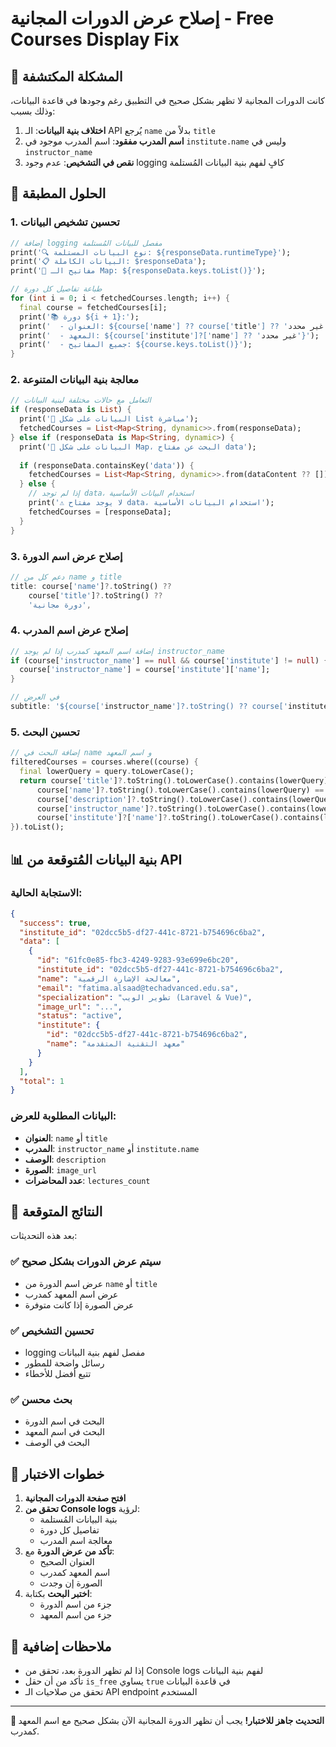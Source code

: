 # إصلاح عرض الدورات المجانية - Free Courses Display Fix

## 🚨 المشكلة المكتشفة
كانت الدورات المجانية لا تظهر بشكل صحيح في التطبيق رغم وجودها في قاعدة البيانات، وذلك بسبب:

1. **اختلاف بنية البيانات**: الـ API يُرجع `name` بدلاً من `title`
2. **اسم المدرب مفقود**: اسم المدرب موجود في `institute.name` وليس في `instructor_name`
3. **نقص في التشخيص**: عدم وجود logging كافٍ لفهم بنية البيانات المُستلمة

## 🔧 الحلول المطبقة

### 1. **تحسين تشخيص البيانات**
```dart
// إضافة logging مفصل للبيانات المُستلمة
print('🔍 نوع البيانات المستلمة: ${responseData.runtimeType}');
print('📋 البيانات الكاملة: $responseData');
print('🔑 مفاتيح الـ Map: ${responseData.keys.toList()}');

// طباعة تفاصيل كل دورة
for (int i = 0; i < fetchedCourses.length; i++) {
  final course = fetchedCourses[i];
  print('📚 دورة ${i + 1}:');
  print('  - العنوان: ${course['name'] ?? course['title'] ?? 'غير محدد'}');
  print('  - المعهد: ${course['institute']?['name'] ?? 'غير محدد'}');
  print('  - جميع المفاتيح: ${course.keys.toList()}');
}
```

### 2. **معالجة بنية البيانات المتنوعة**
```dart
// التعامل مع حالات مختلفة لبنية البيانات
if (responseData is List) {
  print('📝 البيانات على شكل List مباشرة');
  fetchedCourses = List<Map<String, dynamic>>.from(responseData);
} else if (responseData is Map<String, dynamic>) {
  print('📝 البيانات على شكل Map، البحث عن مفتاح data');
  
  if (responseData.containsKey('data')) {
    fetchedCourses = List<Map<String, dynamic>>.from(dataContent ?? []);
  } else {
    // إذا لم توجد data، استخدام البيانات الأساسية
    print('⚠️ لا يوجد مفتاح data، استخدام البيانات الأساسية');
    fetchedCourses = [responseData];
  }
}
```

### 3. **إصلاح عرض اسم الدورة**
```dart
// دعم كل من name و title
title: course['name']?.toString() ?? 
    course['title']?.toString() ??
    'دورة مجانية',
```

### 4. **إصلاح عرض اسم المدرب**
```dart
// إضافة اسم المعهد كمدرب إذا لم يوجد instructor_name
if (course['instructor_name'] == null && course['institute'] != null) {
  course['instructor_name'] = course['institute']['name'];
}

// في العرض
subtitle: '${course['instructor_name']?.toString() ?? course['institute']?['name']?.toString() ?? 'مدرب'} • ${course['lectures_count'] ?? '0'} محاضرة',
```

### 5. **تحسين البحث**
```dart
// إضافة البحث في name و اسم المعهد
filteredCourses = courses.where((course) {
  final lowerQuery = query.toLowerCase();
  return course['title']?.toString().toLowerCase().contains(lowerQuery) == true ||
      course['name']?.toString().toLowerCase().contains(lowerQuery) == true ||
      course['description']?.toString().toLowerCase().contains(lowerQuery) == true ||
      course['instructor_name']?.toString().toLowerCase().contains(lowerQuery) == true ||
      course['institute']?['name']?.toString().toLowerCase().contains(lowerQuery) == true;
}).toList();
```

## 📊 بنية البيانات المُتوقعة من API

### الاستجابة الحالية:
```json
{
  "success": true,
  "institute_id": "02dcc5b5-df27-441c-8721-b754696c6ba2",
  "data": [
    {
      "id": "61fc0e85-fbc3-4249-9283-93e699e6bc20",
      "institute_id": "02dcc5b5-df27-441c-8721-b754696c6ba2",
      "name": "معالجة الإشارة الرقمية",
      "email": "fatima.alsaad@techadvanced.edu.sa",
      "specialization": "تطوير الويب (Laravel & Vue)",
      "image_url": "...",
      "status": "active",
      "institute": {
        "id": "02dcc5b5-df27-441c-8721-b754696c6ba2",
        "name": "معهد التقنية المتقدمة"
      }
    }
  ],
  "total": 1
}
```

### البيانات المطلوبة للعرض:
- **العنوان**: `name` أو `title`
- **المدرب**: `instructor_name` أو `institute.name`
- **الوصف**: `description`
- **الصورة**: `image_url`
- **عدد المحاضرات**: `lectures_count`

## 🎯 النتائج المتوقعة

بعد هذه التحديثات:

### ✅ **سيتم عرض الدورات بشكل صحيح**
- عرض اسم الدورة من `name` أو `title`
- عرض اسم المعهد كمدرب
- عرض الصورة إذا كانت متوفرة

### ✅ **تحسين التشخيص**
- logging مفصل لفهم بنية البيانات
- رسائل واضحة للمطور
- تتبع أفضل للأخطاء

### ✅ **بحث محسن**
- البحث في اسم الدورة
- البحث في اسم المعهد
- البحث في الوصف

## 🧪 خطوات الاختبار

1. **افتح صفحة الدورات المجانية**
2. **تحقق من Console logs** لرؤية:
   - بنية البيانات المُستلمة
   - تفاصيل كل دورة
   - معالجة اسم المدرب
3. **تأكد من عرض الدورة** مع:
   - العنوان الصحيح
   - اسم المعهد كمدرب
   - الصورة إن وجدت
4. **اختبر البحث** بكتابة:
   - جزء من اسم الدورة
   - جزء من اسم المعهد

## 📝 ملاحظات إضافية

- إذا لم تظهر الدورة بعد، تحقق من Console logs لفهم بنية البيانات
- تأكد من أن حقل `is_free` يساوي `true` في قاعدة البيانات
- تحقق من صلاحيات الـ API endpoint المستخدم

---

**🚀 التحديث جاهز للاختبار!** يجب أن تظهر الدورة المجانية الآن بشكل صحيح مع اسم المعهد كمدرب.
